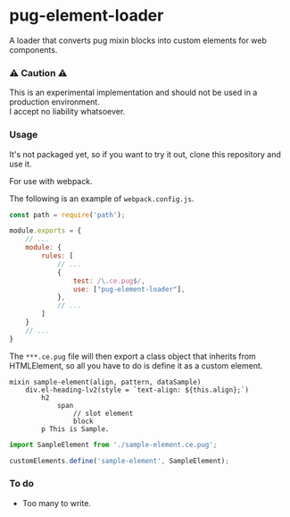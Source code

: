 # pug-element-loader

A loader that converts pug mixin blocks into custom elements for web components.

### ⚠ Caution ⚠

This is an experimental implementation and should not be used in a production environment.  
I accept no liability whatsoever.

### Usage

It's not packaged yet, so if you want to try it out, clone this repository and use it.

For use with webpack.

The following is an example of `webpack.config.js`.

```javascript
const path = require('path');

module.exports = {
    // ...
    module: {
        rules: [
            // ...
            {
                test: /\.ce.pug$/,
                use: ["pug-element-loader"],
            },
            // ...
        ]
    }
    // ...
}
```

The `***.ce.pug` file will then export a class object that inherits from HTMLElement, so all you have to do is define it
as a custom element.

```pug
mixin sample-element(align, pattern, dataSample)
    div.el-heading-lv2(style = `text-align: ${this.align};`)
        h2
            span
                // slot element
                block
        p This is Sample.
```

```javascript
import SampleElement from './sample-element.ce.pug';

customElements.define('sample-element', SampleElement);
```

### To do

- Too many to write.